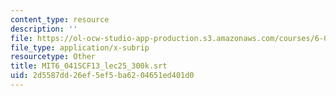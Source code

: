 ```yaml
---
content_type: resource
description: ''
file: https://ol-ocw-studio-app-production.s3.amazonaws.com/courses/6-041sc-probabilistic-systems-analysis-and-applied-probability-fall-2013/2d5587dd26ef5ef5ba6204651ed401d0_MIT6_041SCF13_lec25_300k.vtt
file_type: application/x-subrip
resourcetype: Other
title: MIT6_041SCF13_lec25_300k.srt
uid: 2d5587dd-26ef-5ef5-ba62-04651ed401d0
---
```


